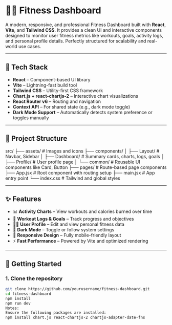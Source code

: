 # 🏋️‍♂️ Fitness Dashboard

A modern, responsive, and professional Fitness Dashboard built with **React**, **Vite**, and **Tailwind CSS**. It provides a clean UI and interactive components designed to monitor user fitness metrics like workouts, goals, activity logs, and personal profile details. Perfectly structured for scalability and real-world use cases.

---

## 🔧 Tech Stack

- **React** – Component-based UI library
- **Vite** – Lightning-fast build tool
- **Tailwind CSS** – Utility-first CSS framework
- **Chart.js + react-chartjs-2** – Interactive chart visualizations
- **React Router v6** – Routing and navigation
- **Context API** – For shared state (e.g., dark mode toggle)
- **Dark Mode Support** – Automatically detects system preference or toggles manually

---

## 📁 Project Structure

src/
├── assets/ # Images and icons
├── components/
│ ├── Layout/ # Navbar, Sidebar
│ ├── Dashboard/ # Summary cards, charts, logs, goals
│ ├── Profile/ # User profile page
│ └── common/ # Reusable UI components like Card, Button
├── pages/ # Route-based page components
├── App.jsx # Root component with routing setup
├── main.jsx # App entry point
└── index.css # Tailwind and global styles

---

## ✨ Features

- 📊 **Activity Charts** – View workouts and calories burned over time
- 📝 **Workout Logs & Goals** – Track progress and objectives
- 🧑‍💼 **User Profile** – Edit and view personal fitness data
- 🌙 **Dark Mode** – Toggle or follow system settings
- 📱 **Responsive Design** – Fully mobile-friendly layout
- ⚡️ **Fast Performance** – Powered by Vite and optimized rendering

---

## 🚀 Getting Started

### 1. Clone the repository

```bash
git clone https://github.com/yourusername/fitness-dashboard.git
cd fitness-dashboard
npm install
npm run dev
Notes:
Ensure the following packages are installed:
npm install chart.js react-chartjs-2 chartjs-adapter-date-fns

